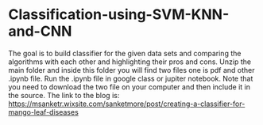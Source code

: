 # Classification-using-SVM-KNN-and-CNN
The goal is to build classifier for the given data sets and comparing the algorithms with each other and highlighting their pros and cons.
Unzip the main folder and inside this folder you will find two files one is pdf and other .ipynb file. Run the .ipynb file in google class or jupiter notebook. Note that you need to download the two file on your computer and then include it in the source. 
The link to the blog is: https://msanketr.wixsite.com/sanketmore/post/creating-a-classifier-for-mango-leaf-diseases
